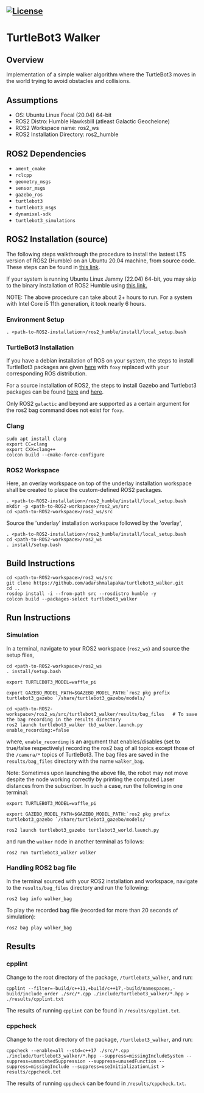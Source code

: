 [![License](https://img.shields.io/badge/License-Apache%202.0-blue.svg)](https://opensource.org/licenses/Apache-2.0)
---

# TurtleBot3 Walker

## Overview 

Implementation of a simple walker algorithm where the TurtleBot3 moves in the world trying to avoid obstacles and collisions. 

## Assumptions
* OS: Ubuntu Linux Focal (20.04) 64-bit
* ROS2 Distro: Humble Hawksbill (atleast Galactic Geochelone)
* ROS2 Workspace name: ros2_ws 
* ROS2 Installation Directory: ros2_humble

## ROS2 Dependencies
* ```ament_cmake```
* ```rclcpp```
* ```geometry_msgs```
* ```sensor_msgs```
* ```gazebo_ros```
* ```turtlebot3```
* ```turtlebot3_msgs```
* ```dynamixel-sdk```
* ```turtlebot3_simulations```

## ROS2 Installation (source)

The following steps walkthrough the procedure to install the lastest LTS version of ROS2 (Humble) on an Ubuntu 20.04 machine, from source code. These steps can be found in [this link](http://docs.ros.org/en/humble/Installation/Alternatives/Ubuntu-Development-Setup.html).

If your system is running Ubuntu Linux Jammy (22.04) 64-bit, you may skip to the binary installation of ROS2 Humble using 
[this link.](http://docs.ros.org/en/humble/Installation/Ubuntu-Install-Debians.html)

NOTE: The above procedure can take about 2+ hours to run. For a system with Intel Core i5 11th generation, it took nearly 6 hours.

### Environment Setup
```
. <path-to-ROS2-installation>/ros2_humble/install/local_setup.bash
```
### TurtleBot3 Installation

If you have a debian installation of ROS on your system, the steps to install TurtleBot3 packages are given [here](https://emanual.robotis.com/docs/en/platform/turtlebot3/quick-start/) with ```foxy``` replaced with your corresponding ROS distribution.

For a source installation of ROS2, the steps to install Gazebo and Turtlebot3 packages can be found [here](http://classic.gazebosim.org/tutorials?tut=ros2_installing&cat=connect_ros) and [here](https://ros2-industrial-workshop.readthedocs.io/en/latest/_source/navigation/ROS2-Turtlebot.html).

Only ROS2 ```galactic``` and beyond are supported as a certain argument for the ros2 bag command does not exist for ```foxy```.

### Clang
```
sudo apt install clang
export CC=clang
export CXX=clang++
colcon build --cmake-force-configure
```

### ROS2 Workspace
Here, an overlay workspace on top of the underlay installation workspace shall be created to place the custom-defined ROS2 packages. 
```
. <path-to-ROS2-installation>/ros2_humble/install/local_setup.bash
mkdir -p <path-to-ROS2-workspace>/ros2_ws/src
cd <path-to-ROS2-workspace>/ros2_ws/src
```
Source the 'underlay' installation workspace followed by the 'overlay',
```
. <path-to-ROS2-installation>/ros2_humble/install/local_setup.bash
cd <path-to-ROS2-workspace>/ros2_ws
. install/setup.bash
```

## Build Instructions
```
cd <path-to-ROS2-workspace>/ros2_ws/src
git clone https://github.com/adarshmalapaka/turtlebot3_walker.git
cd ..  
rosdep install -i --from-path src --rosdistro humble -y
colcon build --packages-select turtlebot3_walker
```

## Run Instructions

### Simulation

In a terminal, navigate to your ROS2 workspace (```ros2_ws```) and source the setup files,

```
cd <path-to-ROS2-workspace>/ros2_ws
. install/setup.bash

export TURTLEBOT3_MODEL=waffle_pi

export GAZEBO_MODEL_PATH=$GAZEBO_MODEL_PATH:`ros2 pkg prefix turtlebot3_gazebo `/share/turtlebot3_gazebo/models/

cd <path-to-ROS2-workspace>/ros2_ws/src/turtlebot3_walker/results/bag_files   # To save the bag recording in the results directory
ros2 launch turtlebot3_walker tb3_walker.launch.py enable_recording:=false
```

where, ```enable_recording``` is an argument that enables/disables (set to true/false respectively) recording the ros2 bag of all topics except those of the ```/camera/*``` topics of TurtleBot3. The bag files are saved in the ```results/bag_files``` directory with the name ```walker_bag```.

Note: Sometimes upon launching the above file, the robot may not move despite the node working correctly by printing the computed Laser distances from the subscriber. In such a case, run the following in one terminal:

```
export TURTLEBOT3_MODEL=waffle_pi

export GAZEBO_MODEL_PATH=$GAZEBO_MODEL_PATH:`ros2 pkg prefix turtlebot3_gazebo `/share/turtlebot3_gazebo/models/

ros2 launch turtlebot3_gazebo turtlebot3_world.launch.py
```

and run the ```walker``` node in another terminal as follows:

```
ros2 run turtlebot3_walker walker
```


### Handling ROS2 bag file

In the terminal sourced with your ROS2 installation and workspace, navigate to the ```results/bag_files``` directory and run the following:

```
ros2 bag info walker_bag
```

To play the recorded bag file (recorded for more than 20 seconds of simulation):

```
ros2 bag play walker_bag
```

## Results

### cpplint 
Change to the root directory of the package, ```/turtlebot3_walker```, and run:
```
cpplint --filter=-build/c++11,+build/c++17,-build/namespaces,-build/include_order ./src/*.cpp ./include/turtlebot3_walker/*.hpp > ./results/cpplint.txt
```
The results of running ```cpplint``` can be found in ```/results/cpplint.txt```.

### cppcheck
Change to the root directory of the package, ```/turtlebot3_walker```, and run:
```
cppcheck --enable=all --std=c++17 ./src/*.cpp ./include/turtlebot3_walker/*.hpp --suppress=missingIncludeSystem --suppress=unmatchedSuppression --suppress=unusedFunction --suppress=missingInclude --suppress=useInitializationList > results/cppcheck.txt
```
The results of running ```cppcheck``` can be found in ```/results/cppcheck.txt```.

